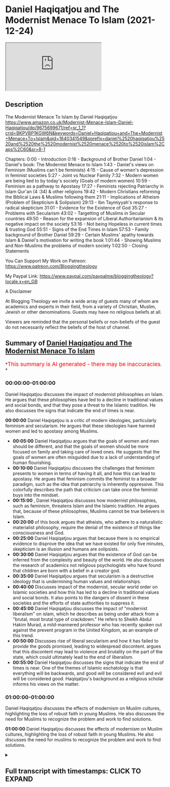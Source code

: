 # Daniel Haqiqatjou and The Modernist Menace To Islam (2021-12-24)

<iframe loading='lazy' allow='autoplay' src='https://www.youtube.com/embed/mZAZktv6HWM'></iframe>

## Description

The Modernist Menace To Islam by Daniel Haqiqatjou
<https://www.amazon.co.uk/Modernist-Menace-Islam-Daniel-Haqiqatjou/dp/9675699671/ref=sr_1_1?crid=BKPVBP1KGW6N&keywords=Daniel+Haqiqatjou+and+The+Modernist+Menace+To+Islam&qid=1640341549&sprefix=daniel%2520haqiqatjou%2520and%2520the%2520modernist%2520menace%2520to%2520islam%2Caps%2C60&sr=8-1>

Chapters:
0:00 - Introduction
0:16 - Background of Brother Daniel
1:04 - Daniel's book: The Modernist Menace to Islam
1:43 - Daniel's views on Feminism
(Muslims can't be feminists)
4:15 - Cause of women's depression in feminist societies
5:27 - Joint vs Nuclear Family
7:32 - Modern women are being lied to by today's society (Goals of modern women)
10:59 - Feminism as a pathway to Apostasy
17:27 - Feminists rejecting Patriarchy in Islam Qur'an (4 :34) & other religions
19:42 - Modern Christians reforming the Biblical Laws & Muslims following them
21:11 - Implications of Atheism
(Problem of Skepticism & Solipsism)
29:13 - Ibn Taymiyyah's response to radical skepticism
31:01 - Evidence for the Existence of God
35:27 - Problems with Secularism
43:02 - Targetting of Muslims in Secular countries
49:50 - Reason for the expansion of Liberal Authoritarianism & its negative impact on the society
53:16 - Not being Hopeless in current times & trusting God
55:51 - Signs of the End Times in Islam
57:53 - Family background of Brother Daniel
59:29 - Certain Muslims' apathy towards Islam & Daniel's motivation for writing the book
1:01:44 - Showing Muslims and Non-Muslims the problems of modern society
1:02:50 - Closing Statements

You Can Support My Work on Patreon:
<https://www.patreon.com/Bloggingtheology>

My Paypal Link:
<https://www.paypal.com/paypalme/bloggingtheology?locale.x=en_GB>

A Disclaimer

At Blogging Theology we invite a wide array of guests many of whom are academics and experts in their field, from a variety of Christian, Muslim, Jewish or other denominations. Guests may have no religious beliefs at all.

Viewers are reminded that the personal beliefs or non-beliefs of the guest do not necessarily reflect the beliefs of the host of channel.

## Summary of [Daniel Haqiqatjou and The Modernist Menace To Islam](https://www.youtube.com/watch?v=mZAZktv6HWM)

*<span style="color:red; font-size:125%">This summary is AI generated - there may be inaccuracies</span>. *

### <a onclick="modifyYTiframeseektime('0')">00:00:00-01:00:00</a>

 Daniel Haqiqatjou discusses the impact of modernist philosophies on Islam. He argues that these philosophies have led to a decline in traditional values and social bonds, and that they pose a threat to the Islamic tradition. He also discusses the signs that indicate the end of times is near.

**<a onclick="modifyYTiframeseektime('0')">00:00:00</a>** Daniel Haqiqatjou is a critic of modern ideologies, particularly feminism and secularism. He argues that these ideologies have harmed women and led to apostasy among Muslims.

* **<a onclick="modifyYTiframeseektime('300')">00:05:00</a>** Daniel Haqiqatjou argues that the goals of women and men should be different, and that the goals of women should be more focused on family and taking care of loved ones. He suggests that the goals of women are often misguided due to a lack of understanding of human flourishing.
* **<a onclick="modifyYTiframeseektime('600')">00:10:00</a>** Daniel Haqiqatjou discusses the challenges that feminism presents to women in terms of having it all, and how this can lead to apostasy. He argues that feminism commits the feminist to a broader paradigm, such as the idea that patriarchy is inherently oppressive. This colorfully describes the path that criticism can take once the feminist buys into the mindset.
* **<a onclick="modifyYTiframeseektime('900')">00:15:00</a>** , Daniel Haqiqatjou discusses how modernist philosophies, such as feminism, threatens Islam and the Islamic tradition. He argues that, because of these philosophies, Muslims cannot be true believers in Islam.
* **<a onclick="modifyYTiframeseektime('1200')">00:20:00</a>** of this book argues that atheists, who adhere to a naturalistic materialist philosophy, require the denial of the existence of things like consciousness and God.
* **<a onclick="modifyYTiframeseektime('1500')">00:25:00</a>** Daniel Haqiqatjou argues that because there is no empirical evidence to disprove the idea that we have existed for only five minutes, skepticism is an illusion and humans are solipsists.
* **<a onclick="modifyYTiframeseektime('1800')">00:30:00</a>** Daniel Haqiqatjou argues that the existence of God can be inferred from the complexity and beauty of the world. He also discusses the research of academics not religious psychologists who have found that children are born with a belief in a creator god.
* **<a onclick="modifyYTiframeseektime('2100')">00:35:00</a>** Daniel Haqiqatjou argues that secularism is a destructive ideology that is undermining human values and relationships.
* **<a onclick="modifyYTiframeseektime('2400')">00:40:00</a>** Discusses impact of the modernist, secular world order on Islamic societies and how this has led to a decline in traditional values and social bonds. It also points to the dangers of dissent in these societies and the efforts of state authorities to suppress it.
* **<a onclick="modifyYTiframeseektime('2700')">00:45:00</a>** Daniel Haqiqatjou discusses the impact of "modernist liberalism" on islam, which he describes as being under attack from a "brutal, most brutal type of crackdown." He refers to Sheikh Abdul Hakim Murad, a mild-mannered professor who has recently spoken out against the prevent program in the United Kingdom, as an example of this trend.
* **<a onclick="modifyYTiframeseektime('3000')">00:50:00</a>** Discusses rise of liberal secularism and how it has failed to provide the goods promised, leading to widespread discontent. argues that this discontent may lead to violence and brutality on the part of the state, which could ultimately lead to the end of liberalism.
* **<a onclick="modifyYTiframeseektime('3300')">00:55:00</a>**  Daniel Haqiqatjou discusses the signs that indicate the end of times is near. One of the themes of Islamic eschatology is that everything will be backwards, and good will be considered evil and evil will be considered good. Haqiqatjou's background as a religious scholar informs his views on the matter.

### <a onclick="modifyYTiframeseektime('3600')">01:00:00-01:00:00</a>

Daniel Haqiqatjou discusses the effects of modernism on Muslim cultures, highlighting the loss of robust faith in young Muslims. He also discusses the need for Muslims to recognize the problem and work to find solutions.

**<a onclick="modifyYTiframeseektime('3600')">01:00:00</a>** Daniel Haqiqatjou discusses the effects of modernism on Muslim cultures, highlighting the loss of robust faith in young Muslims. He also discusses the need for muslims to recognize the problem and work to find solutions.

<details><summary><h2>Full transcript with timestamps: CLICK TO EXPAND</h2></summary>

<a onclick="modifyYTiframeseektime('2')">0:00:02</a> Well hello everyone again and welcome to
Blogging Theology. Today I am delighted
<a onclick="modifyYTiframeseektime('8')">0:00:08</a> to talk to Daniel Haqiqatjou!
You are most welcome Daniel.
<a onclick="modifyYTiframeseektime('14')">0:00:14</a> Thank you for having me Paul. Just a little
bit background for those who who don't know
<a onclick="modifyYTiframeseektime('19')">0:00:19</a> Daniel: he was born in Houston, Texas and comes from
what he calls a secular a liberal secular muslim
<a onclick="modifyYTiframeseektime('26')">0:00:26</a> background he studied physics as an
undergraduate at Harvard University and
<a onclick="modifyYTiframeseektime('31')">0:00:31</a> completed graduate studies in philosophy (a great
combination by the way physics and philosophy).
<a onclick="modifyYTiframeseektime('36')">0:00:36</a> He is a student of knowledge studying
traditionally with respected scholars, he's
<a onclick="modifyYTiframeseektime('42')">0:00:42</a> the founder and editor in chief of MuslimSkeptic
and alternative muslim news research and opinion
<a onclick="modifyYTiframeseektime('49')">0:00:49</a> outlet. He's also the founder of Alasna Institute
and writes in lectures on contemporary issues
<a onclick="modifyYTiframeseektime('56')">0:00:56</a> surrounding muslims and modernity over the past 10
years and has spoken at universities and mosques
<a onclick="modifyYTiframeseektime('62')">0:01:02</a> around the world. I recently read his fascinating
new book here it is The Modernist Menace to
<a onclick="modifyYTiframeseektime('69')">0:01:09</a> Islam, A Muslim Critique of Modern -Isms which is an
uncompromising critique of contemporary ideologies
<a onclick="modifyYTiframeseektime('79')">0:01:19</a> ranging from feminism to secularism to atheism.
Daniel is very popular with many muslims for his
<a onclick="modifyYTiframeseektime('87')">0:01:27</a> confident no-nonsense defense of traditional
islam and his refutations of many aspects of
<a onclick="modifyYTiframeseektime('94')">0:01:34</a> the zeitgeist which he believes threaten muslim
faith. Now his book the Modernist Menace to Islam
<a onclick="modifyYTiframeseektime('101')">0:01:41</a> covers many subjects but can we perhaps begin by
looking at your views on feminism which take up
<a onclick="modifyYTiframeseektime('108')">0:01:48</a> a big chunk of your book. Actually you mention in
your book that at Harvard you considered yourself
<a onclick="modifyYTiframeseektime('114')">0:01:54</a> a feminist because of the damage done by
domestic abuse against women now you see
<a onclick="modifyYTiframeseektime('122')">0:02:02</a> feminism as not only a problem but as a pathway
to apostasy. Could you explain what happened?  
<a onclick="modifyYTiframeseektime('132')">0:02:12</a> Well I realized that um well
let me just start by saying this  
<a onclick="modifyYTiframeseektime('141')">0:02:21</a> i realized that islam first of all
is a patriarchal religion islam
<a onclick="modifyYTiframeseektime('148')">0:02:28</a> is patriarchal at its core and
feminism is contrary at its essence to
<a onclick="modifyYTiframeseektime('156')">0:02:36</a> patriarchy feminism is an attack against
patriarchy and so this was really the
<a onclick="modifyYTiframeseektime('162')">0:02:42</a> first sign that look if i'm going to be
a muslim i cannot be a feminist this is  
<a onclick="modifyYTiframeseektime('172')">0:02:52</a> isn't feminism in islam so what i came to
realize pretty quickly is that feminism doesn't
<a onclick="modifyYTiframeseektime('179')">0:02:59</a> have a monopoly over defending women's rights uh
feminism doesn't have a monopoly over protecting
<a onclick="modifyYTiframeseektime('187')">0:03:07</a> women from uh legitimate domestic abuse
uh you know real cases of domestic abuse
<a onclick="modifyYTiframeseektime('193')">0:03:13</a> or domestic violence or what have you um in
fact all systems of morality claim to protect
<a onclick="modifyYTiframeseektime('201')">0:03:21</a> women's rights and men's rights and everyone's
rights that's what all systems of morality
<a onclick="modifyYTiframeseektime('208')">0:03:28</a> claim but who is really true to that claim
which system of morality is true to that claim
<a onclick="modifyYTiframeseektime('214')">0:03:34</a> and when we do that kind of analysis and
we do that kind of comparison we see that
<a onclick="modifyYTiframeseektime('220')">0:03:40</a> feminism actually has created women who are
oppressed and who are very unhappy who are very
<a onclick="modifyYTiframeseektime('228')">0:03:48</a> um you know beleaguered by the the modern
conception of what a woman should be and what
<a onclick="modifyYTiframeseektime('234')">0:03:54</a> a woman should do and how a woman should live um
and all of the studies and statistics bear this
<a onclick="modifyYTiframeseektime('241')">0:04:01</a> out that women are more depressed than they've
ever been in countries where they have the most
<a onclick="modifyYTiframeseektime('248')">0:04:08</a> they that score the highest on the so-called
feminist index or women's rights index indices so
<a onclick="modifyYTiframeseektime('255')">0:04:15</a> daniel what is it daniel specifically that is
making women depressed in these very high feminist
<a onclick="modifyYTiframeseektime('262')">0:04:22</a> committed societies what's going on exactly do
you think well the the scientific research hasn't
<a onclick="modifyYTiframeseektime('270')">0:04:30</a> come to definitive conclusions because it's a
highly politicized topic that goes contrary to
<a onclick="modifyYTiframeseektime('277')">0:04:37</a> the zeitgeist as you said the the western
modernist zeitgeist but as muslims i think it's
<a onclick="modifyYTiframeseektime('285')">0:04:45</a> we can see like when i look at my own family
and i look to women in previous generations
<a onclick="modifyYTiframeseektime('291')">0:04:51</a> such as my grandmothers my gran grandmothers my
great-grandmothers the way that they lived their
<a onclick="modifyYTiframeseektime('298')">0:04:58</a> lives and the stories i hear about how they were
living granted this is anecdotal but they were
<a onclick="modifyYTiframeseektime('305')">0:05:05</a> living very simple lives surrounded by loved ones
taken care of by their husbands and their male
<a onclick="modifyYTiframeseektime('312')">0:05:12</a> family taking care of children and being in these
very supportive loving households and that was
<a onclick="modifyYTiframeseektime('321')">0:05:21</a> the norm yes there were exceptions yes there are
you know bad cases everywhere these were extended
<a onclick="modifyYTiframeseektime('328')">0:05:28</a> families weren't they they weren't like our
modern narrow nuclear family with just a mother
<a onclick="modifyYTiframeseektime('332')">0:05:32</a> and a father and 2.4 kids or whatever it is these
are much broader family structures and networks
<a onclick="modifyYTiframeseektime('338')">0:05:38</a> weren't they i think yeah of course you have these
extended families and and this is something that
<a onclick="modifyYTiframeseektime('344')">0:05:44</a> the vast majority of humanity has lived in
this kind of um with this kind of family
<a onclick="modifyYTiframeseektime('349')">0:05:49</a> kinship structure and you know even if we just
want to purely take an evolutionary perspective
<a onclick="modifyYTiframeseektime('356')">0:05:56</a> if if we want to take a purely evolutionary
secular perspective if humanity has been living
<a onclick="modifyYTiframeseektime('363')">0:06:03</a> in these kinds of networks with these kinds
of gender roles for men and women and women
<a onclick="modifyYTiframeseektime('370')">0:06:10</a> through evolutionary processes have been
conditioned to a certain kind of personality type
<a onclick="modifyYTiframeseektime('375')">0:06:15</a> certain kinds of emotional emotions certain kinds
of behavior certain types of instincts and then
<a onclick="modifyYTiframeseektime('381')">0:06:21</a> suddenly within the past 100 years say or 50 years
take them to a completely different mode of life
<a onclick="modifyYTiframeseektime('390')">0:06:30</a> form of life then don't you think that that's
going to have a big psychological impact and
<a onclick="modifyYTiframeseektime('397')">0:06:37</a> arguably a destructive one so i think even from
an evolution purely evolutionary perspective that
<a onclick="modifyYTiframeseektime('403')">0:06:43</a> would make sense but from an islamic perspective
from the islamic standpoint it makes sense as
<a onclick="modifyYTiframeseektime('408')">0:06:48</a> well that allah has created women with certain
intuition certain motherly instincts certain
<a onclick="modifyYTiframeseektime('417')">0:06:57</a> um a certain need to have children a biological
need to have children and nurture children and
<a onclick="modifyYTiframeseektime('424')">0:07:04</a> family to be a supportive uh wife to be taken
care of by a strong husband who loves her and
<a onclick="modifyYTiframeseektime('434')">0:07:14</a> takes care of her and this is something that the
modern world denies it fundamentally denies um you
<a onclick="modifyYTiframeseektime('442')">0:07:22</a> can say nature or you can say it fundamentally
denies the way that the creator has created
<a onclick="modifyYTiframeseektime('448')">0:07:28</a> women and men yeah i mean there's a fascinating
article by um khalid who i believe is your
<a onclick="modifyYTiframeseektime('454')">0:07:34</a> wife actually um uh where she wrote incredibly
articulate um and hard-hitting piece about the
<a onclick="modifyYTiframeseektime('462')">0:07:42</a> myth or the lie as she calls it uh that women are
told that they can have it all women can have it
<a onclick="modifyYTiframeseektime('468')">0:07:48</a> all so they can have a career they can have highly
successful jobs and they can have a family and
<a onclick="modifyYTiframeseektime('473')">0:07:53</a> they can have children they can have everything
and she's saying this is a lie because obviously
<a onclick="modifyYTiframeseektime('478')">0:07:58</a> common sense would suggest one can't have it
all but this results in this kind of existential
<a onclick="modifyYTiframeseektime('483')">0:08:03</a> crisis that leads to depression and unhappiness
that you allude to would that be a key factor do
<a onclick="modifyYTiframeseektime('488')">0:08:08</a> you think in what you're describing yeah why are
these goals that women should have you know to
<a onclick="modifyYTiframeseektime('495')">0:08:15</a> be you know a c-level executive at a fortune 500
company and you know why should that be a goal for
<a onclick="modifyYTiframeseektime('505')">0:08:25</a> women why should that be a goal for
men i mean we could ask these fun
<a onclick="modifyYTiframeseektime('508')">0:08:28</a> we should ask these fundamental questions about
the meaning of life and how we should spend the
<a onclick="modifyYTiframeseektime('514')">0:08:34</a> limited time we have in this dunya on this
earth why are these goals to pursue again
<a onclick="modifyYTiframeseektime('520')">0:08:40</a> even if we take the assumption the materialistic
assumption that happiness is the ultimate end okay
<a onclick="modifyYTiframeseektime('530')">0:08:50</a> i think most people don't have a kind of
reductionist understanding of happiness that oh
<a onclick="modifyYTiframeseektime('537')">0:08:57</a> happiness just means dopamine neurotransmitters
in the brain and because if that truly were
<a onclick="modifyYTiframeseektime('544')">0:09:04</a> you know the kind of happiness that humans should
aspire to then we should just be hooked up to
<a onclick="modifyYTiframeseektime('549')">0:09:09</a> these kind of like or given soma right a brave
new world just be given certain drugs that will
<a onclick="modifyYTiframeseektime('555')">0:09:15</a> um you know artificially create this sense of
this high of euphoria constantly like if that's
<a onclick="modifyYTiframeseektime('563')">0:09:23</a> truly you know our view of what happiness is
and how it should be pursued but no we have a
<a onclick="modifyYTiframeseektime('568')">0:09:28</a> we have a more complex um profound understanding
of human flourishing and and what true happiness
<a onclick="modifyYTiframeseektime('575')">0:09:35</a> in in the in its fullest sense means i think
all humans share this um this kind of view
<a onclick="modifyYTiframeseektime('582')">0:09:42</a> and if that's the case then why would you know
maximizing our income at all costs no matter what
<a onclick="modifyYTiframeseektime('591')">0:09:51</a> why would why would that lead to that kind of
happiness why would you know becoming a you know
<a onclick="modifyYTiframeseektime('596')">0:09:56</a> c-level executive for a fortune 500 company or you
know becoming the most you know renowned academic
<a onclick="modifyYTiframeseektime('604')">0:10:04</a> in the university system but you had to sacrifice
uh all meaningful human connection and and really
<a onclick="modifyYTiframeseektime('612')">0:10:12</a> i mean this is again a scientific fact and
it's also a metaphysical truth that the deepest
<a onclick="modifyYTiframeseektime('618')">0:10:18</a> connections that we have as human beings are with
blood with kin and you know we can obviously make
<a onclick="modifyYTiframeseektime('624')">0:10:24</a> connections deep profound connections with others
who are not kin but you cannot take a human being
<a onclick="modifyYTiframeseektime('633')">0:10:33</a> and break him off of all family ties and
expect that he will be in his best state uh
<a onclick="modifyYTiframeseektime('639')">0:10:39</a> psychologically even though we all know family
members can be difficult but that's also the
<a onclick="modifyYTiframeseektime('645')">0:10:45</a> benefit of having extended family because if you
if you have trouble with one or two family members
<a onclick="modifyYTiframeseektime('650')">0:10:50</a> you still have an entire network a support system
uh to to be able to live happily with and and
<a onclick="modifyYTiframeseektime('658')">0:10:58</a> you know support so you've mentioned the the
difficulties that this whole uh the feminist
<a onclick="modifyYTiframeseektime('663')">0:11:03</a> thrusters presents to women in terms of having it
all and that that being a myth but you also did
<a onclick="modifyYTiframeseektime('668')">0:11:08</a> mention that feminism is a pathway to apostasy
and in your book you uh you do outline several
<a onclick="modifyYTiframeseektime('674')">0:11:14</a> stages that doesn't start off with apostasy far
from it but as the end stage i think it's stage
<a onclick="modifyYTiframeseektime('679')">0:11:19</a> five or something where where uh after a series
of uh struggling with the text and the hadith
<a onclick="modifyYTiframeseektime('686')">0:11:26</a> and the ulama and the scholarly rulings over the
centuries ultimately the muslim feminists as you
<a onclick="modifyYTiframeseektime('692')">0:11:32</a> as you understand them will end up apostasizing
uh what what is this final end stage why do women
<a onclick="modifyYTiframeseektime('698')">0:11:38</a> what are some women anyway apostasize some islam
well they um that's not their conscious goal
<a onclick="modifyYTiframeseektime('706')">0:11:46</a> or they don't necessarily consciously see
it happening it's just something that they
<a onclick="modifyYTiframeseektime('710')">0:11:50</a> fall into because of what feminism commits them
to intellectually and emotionally because the
<a onclick="modifyYTiframeseektime('719')">0:11:59</a> you know the way that i describe the
stages is that the first stage is basically
<a onclick="modifyYTiframeseektime('724')">0:12:04</a> coming from perhaps legitimate grievances with
certain muslim male figures that they see in
<a onclick="modifyYTiframeseektime('730')">0:12:10</a> their lives maybe at the mosque or you know in the
broader community and they have these criticisms
<a onclick="modifyYTiframeseektime('738')">0:12:18</a> and they feel like or grievances and they feel
like feminism addresses those grievances but
<a onclick="modifyYTiframeseektime('744')">0:12:24</a> the thing is that feminism commits the feminist
to a broader paradigm or a broader commitment
<a onclick="modifyYTiframeseektime('752')">0:12:32</a> such as the idea that patriarchy is inherently
oppressive male authority is inherently a pr
<a onclick="modifyYTiframeseektime('762')">0:12:42</a> excuse me male authority is inherently oppressive
and anything that lacks female representation is
<a onclick="modifyYTiframeseektime('771')">0:12:51</a> inherently illegitimate so that takes that takes
them through down this path so initially it starts
<a onclick="modifyYTiframeseektime('779')">0:12:59</a> with these perhaps legitimate grievances with a
local imam or some figure somewhere in the muslim
<a onclick="modifyYTiframeseektime('787')">0:13:07</a> community but then the because of these other
commitments that criticism cannot just stop with
<a onclick="modifyYTiframeseektime('794')">0:13:14</a> the local imam it has to be extended to well all
of the islamic scholarly tradition because when we
<a onclick="modifyYTiframeseektime('801')">0:13:21</a> look at the islamic tradition it is predominantly
muslim men who are the main intellectuals and
<a onclick="modifyYTiframeseektime('809')">0:13:29</a> the main scholars of this tradition and
that's not to say that there have been
<a onclick="modifyYTiframeseektime('814')">0:13:34</a> been female scholars because they're they there
have been but they were definitely a very small
<a onclick="modifyYTiframeseektime('821')">0:13:41</a> minority so then we have to ask the question or
the feminist will ask the question why is this and
<a onclick="modifyYTiframeseektime('827')">0:13:47</a> the answer that feminism gives is because is that
the men of this tradition have been marginalizing
<a onclick="modifyYTiframeseektime('834')">0:13:54</a> women deliberately and have been actually
silencing these women or holding them back
<a onclick="modifyYTiframeseektime('841')">0:14:01</a> uh preventing them from speaking that's the
feminist answer so what this this color is
<a onclick="modifyYTiframeseektime('847')">0:14:07</a> the entire scholarly tradition you look at someone
like imam razadi well why isn't ghazali why is it
<a onclick="modifyYTiframeseektime('857')">0:14:17</a> lifting up women and you know why is he you know
not bringing someone uh you know alongside him and
<a onclick="modifyYTiframeseektime('865')">0:14:25</a> trying to champion uh women's voices clearly he's
marginalizing women he's actually silencing women
<a onclick="modifyYTiframeseektime('873')">0:14:33</a> he has all of this authority and never once
does he use it to uh promote the visibility uh
<a onclick="modifyYTiframeseektime('880')">0:14:40</a> of a woman's voice for example these are the kinds
of thoughts that will inevitably come once you've
<a onclick="modifyYTiframeseektime('886')">0:14:46</a> bought in to the feminist mindset and and so this
extends through all of islamic scholarship and
<a onclick="modifyYTiframeseektime('894')">0:14:54</a> once you have undermined the moral legitimacy of
all of these islamic scholars then really how can
<a onclick="modifyYTiframeseektime('902')">0:15:02</a> you access the isl islam how can you access islam
itself the only reason that we have islam the only
<a onclick="modifyYTiframeseektime('910')">0:15:10</a> reason that we have the quran or we have hadith or
we have we have you know tafsir or the spiritual
<a onclick="modifyYTiframeseektime('918')">0:15:18</a> sciences of tasawa for any of these uh important
islamic sciences ulum is because of this vast
<a onclick="modifyYTiframeseektime('928')">0:15:28</a> rigorous uh tradition of islamic transmission
the scholarly tradition this is this is the
<a onclick="modifyYTiframeseektime('935')">0:15:35</a> only reason that we have it so then you have
un you fundamentally undermined that tradition
<a onclick="modifyYTiframeseektime('940')">0:15:40</a> just because of your feminist commitments
but but it doesn't even stop there because
<a onclick="modifyYTiframeseektime('945')">0:15:45</a> you have to start questioning um hadith
you have to start questioning the quran
<a onclick="modifyYTiframeseektime('951')">0:15:51</a> and this is where okay because you can still
you can it's you know questionable whether
<a onclick="modifyYTiframeseektime('956')">0:15:56</a> you can be a muslim if you've rejected the
islamic tradition because you have no basis
<a onclick="modifyYTiframeseektime('963')">0:16:03</a> for making claims about the quran and hadith or
you're just being intellectually inconsistent
<a onclick="modifyYTiframeseektime('968')">0:16:08</a> for example you say oh yeah i believe in
um you know the this interpretation of the
<a onclick="modifyYTiframeseektime('973')">0:16:13</a> quran okay well where did you get that
interpretation of quran did you take it
<a onclick="modifyYTiframeseektime('978')">0:16:18</a> from a scholar from the sky like from you know ibn
kefir or imam kortubi from the tafsir tradition or
<a onclick="modifyYTiframeseektime('986')">0:16:26</a> you just happen to have a understanding of
the quran on your own that happens to match
<a onclick="modifyYTiframeseektime('993')">0:16:33</a> the orthodox interpretation how convenient
but in reality we see most of these feminists
<a onclick="modifyYTiframeseektime('1000')">0:16:40</a> completely heterodox and bring these deviant
bizarre interpretations of the quran and academics
<a onclick="modifyYTiframeseektime('1009')">0:16:49</a> such as amina wadud for example who says outright
that we should have the ability to say no to the
<a onclick="modifyYTiframeseektime('1015')">0:16:55</a> quran if we have a moral problem with something
that we read in the quran and we see that this is
<a onclick="modifyYTiframeseektime('1022')">0:17:02</a> contrary to our conscience then we should have
the moral right to say no to the quran and
<a onclick="modifyYTiframeseektime('1029')">0:17:09</a> it's a very difficult thing to understand because
the quran is or describes itself as the actual
<a onclick="modifyYTiframeseektime('1034')">0:17:14</a> speech of god himself so it sounds like they're
inviting people to say no to god and people who
<a onclick="modifyYTiframeseektime('1040')">0:17:20</a> say no to god are not normally characterized as
believers rather as anti-believers there uh and
<a onclick="modifyYTiframeseektime('1046')">0:17:26</a> so on i mean i i'm reading from a very moderate
translation here this is translation of the quran
<a onclick="modifyYTiframeseektime('1051')">0:17:31</a> by abdul haleem the famous british scholar and
just the the famous 4 34 004 verse 34 which you
<a onclick="modifyYTiframeseektime('1059')">0:17:39</a> alluded to several times in your book and there
are different translations of them this is a very
<a onclick="modifyYTiframeseektime('1063')">0:17:43</a> moderate translation it says husbands should take
good care of their wives with the bounties god has
<a onclick="modifyYTiframeseektime('1070')">0:17:50</a> given to some more than others and with what they
spend out of their own money righteous wives are
<a onclick="modifyYTiframeseektime('1076')">0:17:56</a> devout and god what what god has given them uh
what god sorry what god would have them guard
<a onclick="modifyYTiframeseektime('1083')">0:18:03</a> in their husband's absence and so on but this
is clearly patriarchal and this is god speaking
<a onclick="modifyYTiframeseektime('1091')">0:18:11</a> uh if you're a muslim obviously and there are
many similar verses in the new testament and in
<a onclick="modifyYTiframeseektime('1095')">0:18:15</a> the jewish bible and probably in most scriptures
in the world's religions it's not all scriptures
<a onclick="modifyYTiframeseektime('1100')">0:18:20</a> of the world's religion so to say no to to god
whatever tradition you're in is quite a big price
<a onclick="modifyYTiframeseektime('1106')">0:18:26</a> to pay for your conscience as you put it yeah i
mean this is actually the nature of feminism from
<a onclick="modifyYTiframeseektime('1114')">0:18:34</a> the first wave of feminism um activists like
elizabeth caddy stanton for example or susan b
<a onclick="modifyYTiframeseektime('1122')">0:18:42</a> anthony they were very rapidly anti-religious
and they identified like this is the main
<a onclick="modifyYTiframeseektime('1130')">0:18:50</a> support behind patriarchy as a concept within
society is religion and so they were um
<a onclick="modifyYTiframeseektime('1138')">0:18:58</a> they understood very well their project to attack
um the church and to attack the bible they even
<a onclick="modifyYTiframeseektime('1147')">0:19:07</a> wrote you know the woman's bible as a kind of act
of defiance against the church like i'm and this
<a onclick="modifyYTiframeseektime('1154')">0:19:14</a> is we're talking about the 19th century imagine
somewhat like a muslim today we we can complain
<a onclick="modifyYTiframeseektime('1159')">0:19:19</a> about amina wadud saying no to the quran but to
her credit she hasn't written a woman's quran
<a onclick="modifyYTiframeseektime('1166')">0:19:26</a> right so this is but these are the these
are the type of people that muslim feminists
<a onclick="modifyYTiframeseektime('1173')">0:19:33</a> hold in high regard as the founders of the
feminist movement and and it's it's anti-religion
<a onclick="modifyYTiframeseektime('1180')">0:19:40</a> from its very beginning so it seems to me people
do this they do they're not on this issue but on
<a onclick="modifyYTiframeseektime('1185')">0:19:45</a> the issue the homosexuality issue and so on they
can say about the bible ah well the apostle paul
<a onclick="modifyYTiframeseektime('1190')">0:19:50</a> in romans chapter 1 or 1 corinthians 6 9 he
didn't really understand modern understandings
<a onclick="modifyYTiframeseektime('1195')">0:19:55</a> of homosexuality and therefore what he said
is strictly cultural is irrelevant we leave
<a onclick="modifyYTiframeseektime('1200')">0:20:00</a> it 2000 years ago but you're talking about the
quran which every syllable claims to be from god
<a onclick="modifyYTiframeseektime('1205')">0:20:05</a> you can't say that god didn't understand you know
he is eternally present he understands everything
<a onclick="modifyYTiframeseektime('1211')">0:20:11</a> and this is his final commandment his final word
to mankind from a muslim point of view so you
<a onclick="modifyYTiframeseektime('1217')">0:20:17</a> can't make that hermeneutical move you're simply
not open to one i don't think islamically anyway
<a onclick="modifyYTiframeseektime('1225')">0:20:25</a> yeah i completely agree the quran is setting a
moral standard um from the time of the prophet
<a onclick="modifyYTiframeseektime('1233')">0:20:33</a> sallallahu alaihi wasallam till the
end of time and if you're going to have
<a onclick="modifyYTiframeseektime('1238')">0:20:38</a> a moral objection that's going to create problems
for your faith okay well that's that's very very
<a onclick="modifyYTiframeseektime('1245')">0:20:45</a> interesting thank you for that that's moving on
now to uh that there may many gems actually in
<a onclick="modifyYTiframeseektime('1250')">0:20:50</a> this book if people uh get it um it's full of
a very robust refutations of the contemporary
<a onclick="modifyYTiframeseektime('1256')">0:20:56</a> zeitgeist and there's just a little section
here on page 18 if i if i may just read it
<a onclick="modifyYTiframeseektime('1261')">0:21:01</a> to uh viewers just so they get a flavor of
uh daniel's book and it's and apparently an
<a onclick="modifyYTiframeseektime('1268')">0:21:08</a> um a not particularly gripping headlight it
says the unintended implications of atheism
<a onclick="modifyYTiframeseektime('1274')">0:21:14</a> but i thought it was rather clever he writes
materialists naturalists and atheists have a long
<a onclick="modifyYTiframeseektime('1280')">0:21:20</a> history of denying the existence of things that do
not fit into their very narrow limited conception
<a onclick="modifyYTiframeseektime('1286')">0:21:26</a> of existence god is always number one on their
list of targets for denial but what the public
<a onclick="modifyYTiframeseektime('1294')">0:21:34</a> does not realize and atheists do not publicize
is that their naturalistic materialist philosophy
<a onclick="modifyYTiframeseektime('1301')">0:21:41</a> requires the denial of much more than god this is
where it gets interesting i think they do not want
<a onclick="modifyYTiframeseektime('1307')">0:21:47</a> the public at large to be aware of this because
then the people will wake up and see what a silly
<a onclick="modifyYTiframeseektime('1313')">0:21:53</a> picture of the world these philosophers these
philosophies rather commit one two for example the
<a onclick="modifyYTiframeseektime('1320')">0:22:00</a> strict scientific empiricism required by the new
atheists the idea that the only things that exist
<a onclick="modifyYTiframeseektime('1327')">0:22:07</a> are those observable and detectable by science
also requires denying the existence of the minds
<a onclick="modifyYTiframeseektime('1335')">0:22:15</a> and certainly the minds of others science
has not detected the mind only electrical
<a onclick="modifyYTiframeseektime('1341')">0:22:21</a> signals in the brain can be detected but that
is not the same thing as the mind daniel writes
<a onclick="modifyYTiframeseektime('1347')">0:22:27</a> have you ever seen someone else's mind the test
we can all do have you experienced their inner
<a onclick="modifyYTiframeseektime('1353')">0:22:33</a> thoughts have you felt their emotions no all
we can see is external behavior the internal
<a onclick="modifyYTiframeseektime('1361')">0:22:41</a> mind of others is inaccessible to our perceptual
faculties so does that mean that we disbelieve
<a onclick="modifyYTiframeseektime('1368')">0:22:48</a> that others possess consciousnesses like our
own if we consistently apply the standards of
<a onclick="modifyYTiframeseektime('1374')">0:22:54</a> scientific empiricism used by atheists
that would be the inescapable conclusion
<a onclick="modifyYTiframeseektime('1380')">0:23:00</a> doing so is preposterous which is why we reject
scientific empiricism and the simple-minded
<a onclick="modifyYTiframeseektime('1387')">0:23:07</a> atheism that relies on it end quote so that's
a typical bit of prose there from daniel in his
<a onclick="modifyYTiframeseektime('1394')">0:23:14</a> uh book lots of punchy arguments uh there um so
i'll leave that for you but there's anything you
<a onclick="modifyYTiframeseektime('1400')">0:23:20</a> want to to add to that i mean is it really the
case we can't obviously we can't see people's
<a onclick="modifyYTiframeseektime('1405')">0:23:25</a> minds we can't know what people think but is there
no way of yet or gauging what the contents of
<a onclick="modifyYTiframeseektime('1411')">0:23:31</a> someone's mind is are we really that in the dark
about consciousness well this is a common point
<a onclick="modifyYTiframeseektime('1417')">0:23:37</a> that's made um that's related to what's called
the hard problem of consciousness um but basically
<a onclick="modifyYTiframeseektime('1425')">0:23:45</a> our thoughts and our our feelings are things
that are only accessible to us and they're and
<a onclick="modifyYTiframeseektime('1433')">0:23:53</a> it's completely opaque uh to anyone outside of
us and so what scientists or neurobiologists can
<a onclick="modifyYTiframeseektime('1439')">0:23:59</a> do is they can associate certain kind of signals
whether it's electrical signals or hormone signals
<a onclick="modifyYTiframeseektime('1445')">0:24:05</a> neurotransmitters um with certain emotions
or certain parts of the brain are lighting up
<a onclick="modifyYTiframeseektime('1452')">0:24:12</a> in their scans but it's but that feeling like
what is this person feeling or the phenom what's
<a onclick="modifyYTiframeseektime('1459')">0:24:19</a> called the phenomenology of it cannot be by its
nature by definition cannot be experienced by
<a onclick="modifyYTiframeseektime('1466')">0:24:26</a> anyone else does that mean it does not exist
right um and there are many things that are
<a onclick="modifyYTiframeseektime('1473')">0:24:33</a> non-empirical and non-perceptible that we
completely take for granted and we have no problem
<a onclick="modifyYTiframeseektime('1480')">0:24:40</a> accepting um for example the past you know
the past do we really how can we know that the
<a onclick="modifyYTiframeseektime('1487')">0:24:47</a> our memories are of what has happened in the past
haven't just been implanted and this is actually
<a onclick="modifyYTiframeseektime('1493')">0:24:53</a> what they would say one of the professors uh at
harvard uh in his classes he would begin the class
<a onclick="modifyYTiframeseektime('1500')">0:25:00</a> by saying well how can can anyone prove to me that
we didn't just pop into existence five minutes ago
<a onclick="modifyYTiframeseektime('1510')">0:25:10</a> and all of our memories of the past also uh
our brains came loaded with that kind of false
<a onclick="modifyYTiframeseektime('1516')">0:25:16</a> information can you prove to me that that's not
the case can you point to anything empirical
<a onclick="modifyYTiframeseektime('1522')">0:25:22</a> that would disprove that no you can't
prove point anything empirical because
<a onclick="modifyYTiframeseektime('1528')">0:25:28</a> because of the way that i've defined the problem
those have also been just created five minutes ago
<a onclick="modifyYTiframeseektime('1533')">0:25:33</a> yeah this is a criterion skip this is a card rene
descartes methodology of systematic methodological
<a onclick="modifyYTiframeseektime('1539')">0:25:39</a> doubt but then he said i i don't doubt that i'm
doubting congito eros son i think therefore i am i
<a onclick="modifyYTiframeseektime('1546')">0:25:46</a> doubt therefore i am but of course the repository
is and presumably it's implicit in your point that
<a onclick="modifyYTiframeseektime('1550')">0:25:50</a> even that thought could actually be implanted by
an evil genius into my brain which is like in a
<a onclick="modifyYTiframeseektime('1556')">0:25:56</a> vat and even that could be artificially created so
unfortunately even cartesian skepticism doesn't uh
<a onclick="modifyYTiframeseektime('1562')">0:26:02</a> uh it's not skeptical enough i would argue
anyway well yeah and so this is um the
<a onclick="modifyYTiframeseektime('1567')">0:26:07</a> cartesian skepticism is one mode of skepticism
in western philosophy the other more influential
<a onclick="modifyYTiframeseektime('1575')">0:26:15</a> form of skepticism that has been adopted by
atheists is human skepticism from david hume
<a onclick="modifyYTiframeseektime('1582')">0:26:22</a> and um this is actually what the the passage you
read is alluding to it's human skepticism that
<a onclick="modifyYTiframeseektime('1590')">0:26:30</a> insists on empirical data and sense data that our
understanding of everything is because our senses
<a onclick="modifyYTiframeseektime('1598')">0:26:38</a> are taking in information from the world and and
our mind forms this kind of map of the external
<a onclick="modifyYTiframeseektime('1605')">0:26:45</a> world but how can we be sure that that external
world exists and this is the kind of questioning
<a onclick="modifyYTiframeseektime('1611')">0:26:51</a> that hume presents and it leads him to a kind
of solipsism actually yeah because he denied
<a onclick="modifyYTiframeseektime('1618')">0:26:58</a> causality even he said that we can't be sure
that a cause b like the billiard balls famously
<a onclick="modifyYTiframeseektime('1624')">0:27:04</a> how do we know how do we know that fire burns
wool how we can't this was taken up ironically
<a onclick="modifyYTiframeseektime('1630')">0:27:10</a> well not perhaps ironically in occasionalism
and ash right theology where you have this
<a onclick="modifyYTiframeseektime('1634')">0:27:14</a> um similar um world view yeah you're saying
causality is an illusion the reality is just one
<a onclick="modifyYTiframeseektime('1641')">0:27:21</a> thing happening after another yes in a linear
uh timeline and it's only our an illusion of
<a onclick="modifyYTiframeseektime('1647')">0:27:27</a> the mind that there's a cause and effect so yeah
when it comes to this kind of skepticism like any
<a onclick="modifyYTiframeseektime('1654')">0:27:34</a> atheist should really be a solipsist because
the kind of skepticism that's used against
<a onclick="modifyYTiframeseektime('1661')">0:27:41</a> god applies just as much to all of these things in
that humans take for granted as truth but they're
<a onclick="modifyYTiframeseektime('1669')">0:27:49</a> not non-empirical truths there's no empirical you
know uh proof of the internal mind or the past or
<a onclick="modifyYTiframeseektime('1679')">0:27:59</a> time itself what is time it's not a material thing
um yeah time passes yeah we take all of these
<a onclick="modifyYTiframeseektime('1686')">0:28:06</a> things for granted but this so if you look at at
some debates that atheists have um some of the
<a onclick="modifyYTiframeseektime('1694')">0:28:14</a> top atheist uh public intellectuals there's one
person matt dillahunty have you heard of this guy
<a onclick="modifyYTiframeseektime('1701')">0:28:21</a> i haven't actually no i perhaps i should have
yeah he's american and he uh is probably the most
<a onclick="modifyYTiframeseektime('1708')">0:28:28</a> well-known youtube atheist but he often engages
with people like sam harris and richard dawkins
<a onclick="modifyYTiframeseektime('1715')">0:28:35</a> yeah yeah he's like one level below them in terms
of his notoriety but but he was actually pressed
<a onclick="modifyYTiframeseektime('1722')">0:28:42</a> you know or he's often pressed by christians
on these kinds of issues and ultimately he
<a onclick="modifyYTiframeseektime('1729')">0:28:49</a> has to concede that yeah i really can't refute
solipsism i can't deny that i'm not a solipsist
<a onclick="modifyYTiframeseektime('1735')">0:28:55</a> despite you know despite myself so they can't just
come out and be card-carrying solipsists because
<a onclick="modifyYTiframeseektime('1742')">0:29:02</a> it's so absurd to most people it's so computing
isn't it because you can't say anything meaningful
<a onclick="modifyYTiframeseektime('1746')">0:29:06</a> if if we are the if i am the only reality i should
say because i can only speak about myself as a
<a onclick="modifyYTiframeseektime('1751')">0:29:11</a> solipsist scientist but what do you think
about i mean this is slightly changing going
<a onclick="modifyYTiframeseektime('1755')">0:29:15</a> away from your book but even tamir's response
to this kind of magical skepticism which is a
<a onclick="modifyYTiframeseektime('1759')">0:29:19</a> completely reframe the whole issue strikes
me as rather compelling you know saying well
<a onclick="modifyYTiframeseektime('1764')">0:29:24</a> we can't say anything about external reality if
we go down the radical skeptic road so we need to
<a onclick="modifyYTiframeseektime('1769')">0:29:29</a> uh you know rooted in our fitra understanding of
causality and so on god is a fundamental of that
<a onclick="modifyYTiframeseektime('1775')">0:29:35</a> reality and without god we can't have anything
no perception nothing intelligible can be said
<a onclick="modifyYTiframeseektime('1780')">0:29:40</a> about reality whatsoever so you know there are
some things that are just given that we have to
<a onclick="modifyYTiframeseektime('1785')">0:29:45</a> work with and accept that we can't go behind
them if i've understood even correctly
<a onclick="modifyYTiframeseektime('1792')">0:29:52</a> yeah i i understand him uh and those who argue
in this kind of tamian line as making a sort
<a onclick="modifyYTiframeseektime('1800')">0:30:00</a> of transcendental argument um and it's what i
mean by transcendental argument because this
<a onclick="modifyYTiframeseektime('1807')">0:30:07</a> is an argument that's also picked up in the
western tradition by people like emmanuel kant
<a onclick="modifyYTiframeseektime('1812')">0:30:12</a> and others but basically the the idea of a
transcendental argument as a response to hume the
<a onclick="modifyYTiframeseektime('1818')">0:30:18</a> kind of skepticism that hume has is that by virtue
of speaking or thinking about these issues yeah
<a onclick="modifyYTiframeseektime('1827')">0:30:27</a> that has to presuppose a reality exactly exactly
and so this so you cannot doubt it it would be
<a onclick="modifyYTiframeseektime('1838')">0:30:38</a> you know the kind of contradiction as analogous
to saying this sentence is false right so that
<a onclick="modifyYTiframeseektime('1845')">0:30:45</a> that kind of performative contradiction yeah
uh so this is i think a very interesting and
<a onclick="modifyYTiframeseektime('1851')">0:30:51</a> sophisticated argument against human skeptics i
think it's a defeater of human human skepticism
<a onclick="modifyYTiframeseektime('1856')">0:30:56</a> and uh that's the way that i read evan
tamiya when he's discussing the fitra
<a onclick="modifyYTiframeseektime('1861')">0:31:01</a> yeah okay um moving on and as someone who's
studied physics at harvard what do you think
<a onclick="modifyYTiframeseektime('1867')">0:31:07</a> is the best evidence for the existence of
god the creator of the heavens and the earth
<a onclick="modifyYTiframeseektime('1874')">0:31:14</a> well i find um a lot of the arguments to
be intuitive um and to have to carry uh a
<a onclick="modifyYTiframeseektime('1883')">0:31:23</a> lot of intuitive weight and i think that human
beings are uh natural theists this is actually
<a onclick="modifyYTiframeseektime('1892')">0:31:32</a> the statement of many psychologists today that
they say that humans are naturally theistic
<a onclick="modifyYTiframeseektime('1900')">0:31:40</a> and that we are born as theists believing in a
creator god and they do studies of children and
<a onclick="modifyYTiframeseektime('1906')">0:31:46</a> i did an um actual episode of this series
on my youtube channel uh genius of islam
<a onclick="modifyYTiframeseektime('1912')">0:31:52</a> and there's the second episode of this series is
dedicated to atheism and so i cite different um
<a onclick="modifyYTiframeseektime('1920')">0:32:00</a> academics in that non-muslim academics in that
where they acknowledge that when we look and we
<a onclick="modifyYTiframeseektime('1926')">0:32:06</a> asked children at a young age you know who created
you know a car who created a house who created you
<a onclick="modifyYTiframeseektime('1934')">0:32:14</a> know a building child children will say well man
these are these are all man-made things uh and
<a onclick="modifyYTiframeseektime('1941')">0:32:21</a> but when they ask the children okay who created
this mountain who created this ocean who created
<a onclick="modifyYTiframeseektime('1946')">0:32:26</a> the sky children will say oh god god created
that and these children are not necessarily in
<a onclick="modifyYTiframeseektime('1954')">0:32:34</a> theistic cultures so japanese children were asked
this question uh and they what's fascinating is
<a onclick="modifyYTiframeseektime('1962')">0:32:42</a> that shinto religion doesn't have a concept
of a creator god like that concept is absent
<a onclick="modifyYTiframeseektime('1969')">0:32:49</a> in the their religion so you can't say they
were socialized to give this kind of response um
<a onclick="modifyYTiframeseektime('1975')">0:32:55</a> olivera petrovic is the researcher she's oxford
researcher and and she wrote a paper and then
<a onclick="modifyYTiframeseektime('1981')">0:33:01</a> a book about this and so there are many kinds of
arguments uh i think there's the um cosmological
<a onclick="modifyYTiframeseektime('1990')">0:33:10</a> argument contingency argument i prefer or what
i find very compelling to me and i guess uh
<a onclick="modifyYTiframeseektime('1998')">0:33:18</a> eben tamiya rahima low would also agree with me is
that the i guess what's called the design argument
<a onclick="modifyYTiframeseektime('2005')">0:33:25</a> so there when i look at the into the world
and i see the complexity and the beauty and
<a onclick="modifyYTiframeseektime('2013')">0:33:33</a> the grandeur uh the sublime nature of the world
around me and you know i i reflect on the the
<a onclick="modifyYTiframeseektime('2020')">0:33:40</a> human body or the human cell and the complexity
i just there's i i can't it's not like i'm
<a onclick="modifyYTiframeseektime('2030')">0:33:50</a> doing a kind of a deduction in my mind that oh
okay things are complex therefore god exists
<a onclick="modifyYTiframeseektime('2037')">0:33:57</a> rather i just see that this is a creation of god
i just experience it as this is from from god and
<a onclick="modifyYTiframeseektime('2047')">0:34:07</a> so i don't i don't think that i think
there can be many compelling arguments
<a onclick="modifyYTiframeseektime('2051')">0:34:11</a> deductive arguments inductive arguments abductive
argument to the best explanation arguments that
<a onclick="modifyYTiframeseektime('2058')">0:34:18</a> can be given to establish uh the existence
of god but i think ultimately what drives
<a onclick="modifyYTiframeseektime('2065')">0:34:25</a> the compellingness of all of these arguments
are deep intuitions that we have which which is
<a onclick="modifyYTiframeseektime('2071')">0:34:31</a> the fifth raw but if you don't want to accept if a
non-muslim doesn't want to accept the idea of just
<a onclick="modifyYTiframeseektime('2076')">0:34:36</a> look at all the research that shows that children
are born with this kind of understanding of the
<a onclick="modifyYTiframeseektime('2082')">0:34:42</a> world that it's a create that's been created yeah
there's research has been done at harvard univer
<a onclick="modifyYTiframeseektime('2088')">0:34:48</a> malta and in oxford uh by academics not religious
psychologists and others uh investigating uh the
<a onclick="modifyYTiframeseektime('2095')">0:34:55</a> question of children's belief and it seems to
be universal as you say every culture every
<a onclick="modifyYTiframeseektime('2099')">0:34:59</a> civilization throughout history as far as we
can see uh bears witness to uh this belief um
<a onclick="modifyYTiframeseektime('2106')">0:35:06</a> and it doesn't seem to depend on a particular
religious context shintoism as you say is not
<a onclick="modifyYTiframeseektime('2111')">0:35:11</a> a theistic uh religion and the quran itself
endlessly reiterates this the signs the ayat
<a onclick="modifyYTiframeseektime('2117')">0:35:17</a> the the of god's uh power of his majesty of his
creator creative uh mobility um in creation so um
<a onclick="modifyYTiframeseektime('2125')">0:35:25</a> yeah that's very good thank you um if we can just
shift gear a little bit here perhaps to another
<a onclick="modifyYTiframeseektime('2131')">0:35:31</a> subject that you're very passionate about um and
i'm in france and they're passionate about it here
<a onclick="modifyYTiframeseektime('2136')">0:35:36</a> too and that is secularism we have a religion in
france it's the official religion of the french
<a onclick="modifyYTiframeseektime('2141')">0:35:41</a> republic and it's called secularism by esct in
french um you don't like secularism very much
<a onclick="modifyYTiframeseektime('2149')">0:35:49</a> so there's an understatement of the the of the
hour um what's wrong with secularism daniel  
<a onclick="modifyYTiframeseektime('2157')">0:35:57</a> where where can i start how much time
do we have okay yeah so um secularism is
<a onclick="modifyYTiframeseektime('2168')">0:36:08</a> i mean from uh any kind of believing perspective
or standpoint secularism is uh completely
<a onclick="modifyYTiframeseektime('2177')">0:36:17</a> anti-religion obviously the deeper point is
that it's a human because remember that if
<a onclick="modifyYTiframeseektime('2185')">0:36:25</a> as we claim human beings are theistic
inherently naturally you have a system that is
<a onclick="modifyYTiframeseektime('2195')">0:36:35</a> taking god completely out of the public sphere
and saying that god has no relevance to the way
<a onclick="modifyYTiframeseektime('2203')">0:36:43</a> that we ultimately organize our lives in
the way that we ultimately run our society
<a onclick="modifyYTiframeseektime('2211')">0:36:51</a> so this should be understood as an anti-human
ideology a an ideology that is actually going
<a onclick="modifyYTiframeseektime('2217')">0:36:57</a> to destroy humanity and and this is i think
what we are seeing i think secularism is
<a onclick="modifyYTiframeseektime('2224')">0:37:04</a> destroying humanity and this is what i argue in
the book in many many places but a lot of as as a
<a onclick="modifyYTiframeseektime('2231')">0:37:11</a> sign of the fact that this is happening take these
universal human values that muslims share with
<a onclick="modifyYTiframeseektime('2239')">0:37:19</a> non-muslims like the value of marriage you know
we all value uh the idea of marriage love between
<a onclick="modifyYTiframeseektime('2250')">0:37:30</a> people let's just say love you know and forming
these kinds of romantic relations between people
<a onclick="modifyYTiframeseektime('2256')">0:37:36</a> uh of the opposite gender let's say that this is
a universal value how about the value of family
<a onclick="modifyYTiframeseektime('2264')">0:37:44</a> you know whether it's nuclear or extended family
there there's a human who is going to say that
<a onclick="modifyYTiframeseektime('2269')">0:37:49</a> no family has no value i mean that would be the
extreme minority most people say yeah this is
<a onclick="modifyYTiframeseektime('2274')">0:37:54</a> something that human beings value having healthy
happy families what about community uh communal
<a onclick="modifyYTiframeseektime('2280')">0:38:00</a> bonds um and and human beings naturally form
groups and that that is you know in the modern
<a onclick="modifyYTiframeseektime('2289')">0:38:09</a> world because of how much uh secularism and
modernity has destroyed these kinds of relations
<a onclick="modifyYTiframeseektime('2296')">0:38:16</a> nowadays people uh congregate around these
artificial relations like uh what sports team
<a onclick="modifyYTiframeseektime('2304')">0:38:24</a> do you love like let's rally around manchester
united or liverpool or what and they get very
<a onclick="modifyYTiframeseektime('2311')">0:38:31</a> aggressive around their team but they have
these kinds of deep bonds with their fellow fans
<a onclick="modifyYTiframeseektime('2318')">0:38:38</a> uh around sports for example or um i don't
know star wars or harry potter or whatever
<a onclick="modifyYTiframeseektime('2325')">0:38:45</a> these kinds of these kinds of uh this forms
identity um so communal identity is another
<a onclick="modifyYTiframeseektime('2332')">0:38:52</a> very important part of the human experience and
uh and then religion as i mentioned religion is
<a onclick="modifyYTiframeseektime('2339')">0:38:59</a> also very important to human to human beings so
all on all these fronts secularism is destroying
<a onclick="modifyYTiframeseektime('2348')">0:39:08</a> all of these things that we value
the pair bonding and romantic bonding
<a onclick="modifyYTiframeseektime('2356')">0:39:16</a> marriage and also long-term committed
relationships have been have gone off
<a onclick="modifyYTiframeseektime('2361')">0:39:21</a> a cliff how how i didn't quite catch that how
is secularism directly attacking or undermine
<a onclick="modifyYTiframeseektime('2366')">0:39:26</a> undermining f family or uh love marriage and so
on the way you're describing what's the causality
<a onclick="modifyYTiframeseektime('2373')">0:39:33</a> there so secularism is again part of secularism
is liberalism so whenever i um write or i discuss
<a onclick="modifyYTiframeseektime('2386')">0:39:46</a> secularism i pair it and i say
that we have a liberal secularism
<a onclick="modifyYTiframeseektime('2391')">0:39:51</a> and liberal secularism is based on this philosophy
that we have to maximize individual liberty and we
<a onclick="modifyYTiframeseektime('2399')">0:39:59</a> have to maximize uh equality and that cannot be
done according to a secularist if the law of the
<a onclick="modifyYTiframeseektime('2406')">0:40:06</a> land is based on a particular religion so these
things go hand in hand and they're synonymous
<a onclick="modifyYTiframeseektime('2413')">0:40:13</a> in many ways but when you are prioritizing
individual liberty then this is going to
<a onclick="modifyYTiframeseektime('2422')">0:40:22</a> create a lot of problems in these other
domains of life why because if your marriage
<a onclick="modifyYTiframeseektime('2429')">0:40:29</a> for example requires you to sacrifice your
individual preferences marriage requires you
<a onclick="modifyYTiframeseektime('2435')">0:40:35</a> to sometimes say okay this is what i would prefer
this would give me the most gratification instant
<a onclick="modifyYTiframeseektime('2441')">0:40:41</a> gratification but i have to put that aside
for the sake of this marriage this institution
<a onclick="modifyYTiframeseektime('2448')">0:40:48</a> that that is a cost that the liberal secular
world order is constantly conditioning us to
<a onclick="modifyYTiframeseektime('2456')">0:40:56</a> avoid making those kinds of sacrifices and you see
this online i mean social media is replete with
<a onclick="modifyYTiframeseektime('2463')">0:41:03</a> these men and women who will admit like oh i'm
just so tired of my relationship this guy is
<a onclick="modifyYTiframeseektime('2471')">0:41:11</a> holding me back uh my wife is holding me back
i'm tired of it i need to pursue my own dreams
<a onclick="modifyYTiframeseektime('2477')">0:41:17</a> i need to pursue my own life my own interests he's
this so there's this constant drive to prioritize
<a onclick="modifyYTiframeseektime('2487')">0:41:27</a> your own interests and your own dreams and your
own career that puts marriage uh on the back
<a onclick="modifyYTiframeseektime('2496')">0:41:36</a> burner so that's marriage what about family family
look at the kinds of lives that people are living
<a onclick="modifyYTiframeseektime('2501')">0:41:41</a> individuals individualistic lives where fam why
should i care about my parents why should i care
<a onclick="modifyYTiframeseektime('2507')">0:41:47</a> about my aunts and uncles they're irrelevant
this is something that is not relevant to me
<a onclick="modifyYTiframeseektime('2514')">0:41:54</a> pursuing my life goals in fact i'm going
to move to the other side of the world
<a onclick="modifyYTiframeseektime('2520')">0:42:00</a> for a job even though it means i won't see any
family member for maybe months or years at a time
<a onclick="modifyYTiframeseektime('2528')">0:42:08</a> that's fine like this is the kind of this is
there's not not even a second thought about
<a onclick="modifyYTiframeseektime('2532')">0:42:12</a> that in the in the modern mind like yeah of course
who and if if someone were to say that actually no
<a onclick="modifyYTiframeseektime('2538')">0:42:18</a> i'm i prefer to stay in my hometown because i want
to be closer to my family that's seen as something
<a onclick="modifyYTiframeseektime('2544')">0:42:24</a> weird that's seen as something quite unusual oh
really you want okay that's that's interesting
<a onclick="modifyYTiframeseektime('2550')">0:42:30</a> choice that you're making you're sacrificing
your career for family so these are what's
<a onclick="modifyYTiframeseektime('2556')">0:42:36</a> happening now is that all of these important
human bonds and human ties are being dissolved
<a onclick="modifyYTiframeseektime('2562')">0:42:42</a> and are all kinds of statistics that that show
how much uh marriage family communal bonds
<a onclick="modifyYTiframeseektime('2570')">0:42:50</a> all of these are are suffering uh to such a huge
extent um and religious belief because of this
<a onclick="modifyYTiframeseektime('2577')">0:42:57</a> liberal secular world order that is being imposed
everywhere well this this this really makes very
<a onclick="modifyYTiframeseektime('2584')">0:43:04</a> acute though the position of muslims and not just
muslims there are some traditionalists catholics
<a onclick="modifyYTiframeseektime('2589')">0:43:09</a> perhaps maybe some traditions evangelicals ultra
orthodox jews as well but particularly muslims
<a onclick="modifyYTiframeseektime('2595')">0:43:15</a> due to the numerical sheer number of muslims
in the world of course is that if if muslims
<a onclick="modifyYTiframeseektime('2600')">0:43:20</a> are at odds with the liberal secular order with
the american republic with the french republic
<a onclick="modifyYTiframeseektime('2606')">0:43:26</a> and with britain as well because it's more or less
the same thing even though there is a monarchy
<a onclick="modifyYTiframeseektime('2610')">0:43:30</a> um then they they could be perceived then as out
of touch with the social order so what is the role
<a onclick="modifyYTiframeseektime('2618')">0:43:38</a> of muslims in these countries and if they reject
the prevailing social order lock stock and barrel
<a onclick="modifyYTiframeseektime('2625')">0:43:45</a> then that they are suggesting the alternative
which is whatever an islamically run or the
<a onclick="modifyYTiframeseektime('2631')">0:43:51</a> society that is run in accord with the divine law
understood as sharia or the halakhah or christian
<a onclick="modifyYTiframeseektime('2637')">0:43:57</a> law whatever that may be um so what i'm trying to
say is that the the muslims and these other groups
<a onclick="modifyYTiframeseektime('2643')">0:44:03</a> are then perceived as dissidents as radicals
as revolutionaries as counter revolutionaries
<a onclick="modifyYTiframeseektime('2649')">0:44:09</a> it's not just like a just a view to have it has
repercussions politically does it not in terms of
<a onclick="modifyYTiframeseektime('2654')">0:44:14</a> stigma in terms of labeling subversive dangerous
whatever so and this is quite a a risky in today's
<a onclick="modifyYTiframeseektime('2663')">0:44:23</a> world that's quite a risky position to take is it
not in the united states in france germany britain
<a onclick="modifyYTiframeseektime('2669')">0:44:29</a> that the one could be labelled certain bad words
by the authorities by the state by the police
<a onclick="modifyYTiframeseektime('2675')">0:44:35</a> by the media so this is not just an intellectual
game and i'm not suggesting you are saying it's a
<a onclick="modifyYTiframeseektime('2680')">0:44:40</a> game but it's much more than that it affects how
we're perceived by our peers by the state itself
<a onclick="modifyYTiframeseektime('2686')">0:44:46</a> is it not well yeah of course i think that
the way that you've described it is exactly
<a onclick="modifyYTiframeseektime('2692')">0:44:52</a> the way that these liberal state authorities
understand it and this is why they spend so much
<a onclick="modifyYTiframeseektime('2699')">0:44:59</a> uh resources to crush any kind of dissent against
the liberal order and um look at how much uh money
<a onclick="modifyYTiframeseektime('2710')">0:45:10</a> and resources they have spent in the uk in
the us and canada australia to attack muslims
<a onclick="modifyYTiframeseektime('2718')">0:45:18</a> and to demonize muslims and to basic and this is
just in their countries look at the kind of uh
<a onclick="modifyYTiframeseektime('2726')">0:45:26</a> operations that they've been doing in the muslim
world for the past 200 years with colonialism and
<a onclick="modifyYTiframeseektime('2732')">0:45:32</a> neocolonialism to stamp out any kind of
non-liberal political expression this is
<a onclick="modifyYTiframeseektime('2741')">0:45:41</a> the most brutal the most brutal type of crackdown
is on muslims because muslims are the only ones
<a onclick="modifyYTiframeseektime('2751')">0:45:51</a> who have not basically compromised on liberalism
and secularism and we've been insistent that no
<a onclick="modifyYTiframeseektime('2759')">0:45:59</a> because we we're we recognize what is at stake
we're talking about a human if we're talking about
<a onclick="modifyYTiframeseektime('2768')">0:46:08</a> humanity itself it's not just muslims so when
we advocate and when i write you know the book
<a onclick="modifyYTiframeseektime('2774')">0:46:14</a> modernist menace to islam it could have been the
modernist menace to humanity you know it's because
<a onclick="modifyYTiframeseektime('2780')">0:46:20</a> it's not just muslims that are impacted it's the
entire globe humanity itself is uh being impacted  
<a onclick="modifyYTiframeseektime('2790')">0:46:30</a> if i may um some people may see you as a radical
voice a dangerous voice and i just wanted to
<a onclick="modifyYTiframeseektime('2796')">0:46:36</a> um juxtapose that with a video i saw on youtube it
came up a couple of days ago with someone i happen
<a onclick="modifyYTiframeseektime('2802')">0:46:42</a> to know uh he's variously known as doctor
tim winter at the university of cambridge
<a onclick="modifyYTiframeseektime('2806')">0:46:46</a> of a mild-mannered professor a sufi
he's a convert to islam he's also called
<a onclick="modifyYTiframeseektime('2811')">0:46:51</a> sheikh abdul hakeem murad as i say he's a
muslim i mentioned him because he is a very
<a onclick="modifyYTiframeseektime('2818')">0:46:58</a> moderate figure but on a recent video he had
a discussion much like we're having on youtube
<a onclick="modifyYTiframeseektime('2824')">0:47:04</a> but he's there now he publicly criticized the
what's called the prevent program in the uk
<a onclick="modifyYTiframeseektime('2830')">0:47:10</a> this is uh labeled as a government or police
program that is ostensibly uh you know protecting
<a onclick="modifyYTiframeseektime('2836')">0:47:16</a> the public preventing terrorism extremism but he
was criticizing the chilling effect that this has
<a onclick="modifyYTiframeseektime('2843')">0:47:23</a> had on the muslim community in just speaking out
on everyday issues and this is him saying this
<a onclick="modifyYTiframeseektime('2848')">0:47:28</a> and i know tim i mean he is not someone given
to speaking out really isn't on these kind of
<a onclick="modifyYTiframeseektime('2856')">0:47:36</a> things he is a very mild figure and for tim
abdul hakim to speak out publicly like this
<a onclick="modifyYTiframeseektime('2861')">0:47:41</a> shows the level of frustration that i every level
and he was saying look this this program this
<a onclick="modifyYTiframeseektime('2868')">0:47:48</a> state program um muslims feel targeted by it and
they feel they can't speak out on certain issues
<a onclick="modifyYTiframeseektime('2875')">0:47:55</a> they didn't see what the issues were but i can
tell you what they are because i happen to know
<a onclick="modifyYTiframeseektime('2879')">0:47:59</a> what they are they are muslims can't speak out
about palestine they can't speak out against
<a onclick="modifyYTiframeseektime('2885')">0:48:05</a> zionism why because it's anti-semitism so-called
allegedly and they can't speak out on lgbtq issues
<a onclick="modifyYTiframeseektime('2892')">0:48:12</a> very often because they'll be perceived
as haters whatever so the whole discourse
<a onclick="modifyYTiframeseektime('2898')">0:48:18</a> on many controversies that have been shut down
um so it's not just daniel or sponsored viewers
<a onclick="modifyYTiframeseektime('2903')">0:48:23</a> no it is a a wide range of islamic intellectual uh
content it is um is being affected by this liberal
<a onclick="modifyYTiframeseektime('2912')">0:48:32</a> authoritarianism both in britain i know it happens
in france and elsewhere possibly in america too
<a onclick="modifyYTiframeseektime('2918')">0:48:38</a> so it's a serious problem across the board i think
yeah and this kind of censorship um and these
<a onclick="modifyYTiframeseektime('2924')">0:48:44</a> kinds of programs like you mentioned prevent in
the u.s is called cve countering violent extremism
<a onclick="modifyYTiframeseektime('2932')">0:48:52</a> these programs are expanding rapidly like muslims
were the first targets of these programs now it's
<a onclick="modifyYTiframeseektime('2939')">0:48:59</a> expanding basically anyone who has a conservative
view on any of these issues whether it's lgbt
<a onclick="modifyYTiframeseektime('2945')">0:49:05</a> whether it's you know immigration whether
it's any of these kinds of issues if you
<a onclick="modifyYTiframeseektime('2950')">0:49:10</a> have a conservative view or even women's issues
then you are you're considered a violent threat
<a onclick="modifyYTiframeseektime('2958')">0:49:18</a> um and you will be surveilled you will
possibly be detained you'll possibly
<a onclick="modifyYTiframeseektime('2963')">0:49:23</a> end up on a no-fly list uh your bank accounts
can be seized or frozen um all of these kinds
<a onclick="modifyYTiframeseektime('2970')">0:49:30</a> of things it's more than just chilling free
speech people are being thrown in prison
<a onclick="modifyYTiframeseektime('2975')">0:49:35</a> yeah and if you're and if you are in the muslim
world you could be assassinated you could end up
<a onclick="modifyYTiframeseektime('2980')">0:49:40</a> you know being disappeared uh into some
cave somewhere or some uh black site
<a onclick="modifyYTiframeseektime('2986')">0:49:46</a> all of this is has been used and why why is
this um massive surveillance net or as you
<a onclick="modifyYTiframeseektime('2996')">0:49:56</a> called it liberal authoritarianism expanding it's
because more and more people are realizing that
<a onclick="modifyYTiframeseektime('3002')">0:50:02</a> liberalism doesn't deliver the goods liberalism
was supposed to be the path liberal secularism was
<a onclick="modifyYTiframeseektime('3010')">0:50:10</a> supposed to be the path to prosperity to this kind
of utopia of complete equality between people and
<a onclick="modifyYTiframeseektime('3017')">0:50:17</a> we'd all be living happy lives with our families
uh with our wives and children and be able all we
<a onclick="modifyYTiframeseektime('3025')">0:50:25</a> all people want to do is go to work you know
whatever work it may be earn money bring it
<a onclick="modifyYTiframeseektime('3032')">0:50:32</a> back to their family enjoy life you know in
the comfort of their a home that they own not
<a onclick="modifyYTiframeseektime('3038')">0:50:38</a> be under crippling debt not be constantly worried
if they've gotten the latest injection of whatever
<a onclick="modifyYTiframeseektime('3045')">0:50:45</a> experimental drug not be worried about all of
these kinds of uh programs aimed at children
<a onclick="modifyYTiframeseektime('3051')">0:50:51</a> uh tran you know drag queen story hour and um
did you see the latest news about the lutheran
<a onclick="modifyYTiframeseektime('3059')">0:50:59</a> church that brought a trans uh person or drag
queen to read a christmas story to children yeah  
<a onclick="modifyYTiframeseektime('3069')">0:51:09</a> lutheran church in america so this is the kind
of world that liberalism has created that liberal
<a onclick="modifyYTiframeseektime('3076')">0:51:16</a> secularism has provided and people are waking up
and realizing that this was all false promises
<a onclick="modifyYTiframeseektime('3084')">0:51:24</a> this is all false promises and now more and more
people are being pushed under the poverty line
<a onclick="modifyYTiframeseektime('3090')">0:51:30</a> in the supposedly superior west you know look at
the amount of people on the level of homelessness
<a onclick="modifyYTiframeseektime('3097')">0:51:37</a> in the major u.s cities i don't know how it
is in france in in britain in london where i
<a onclick="modifyYTiframeseektime('3103')">0:51:43</a> i'm also based uh i've never seen anything like
it on almost every street corner you see people
<a onclick="modifyYTiframeseektime('3108')">0:51:48</a> literally sleeping in the streets and uh you know
we i feel powerless i mean what come on do uh
<a onclick="modifyYTiframeseektime('3113')">0:51:53</a> it's extraordinary what you're saying absolutely
true yeah so then people this is leading
<a onclick="modifyYTiframeseektime('3118')">0:51:58</a> to massive societal discontent and that is a
volatile situation and so the liberal state has to
<a onclick="modifyYTiframeseektime('3128')">0:52:08</a> crack down basically and to maintain its power
and so it's going to get increasingly violent
<a onclick="modifyYTiframeseektime('3134')">0:52:14</a> it's going to get increasingly brutal and
the thing that distinguishes our time from
<a onclick="modifyYTiframeseektime('3141')">0:52:21</a> points in history is that now they
have the technology to actually
<a onclick="modifyYTiframeseektime('3145')">0:52:25</a> put up a very good against a population
where 90 of people are dissatisfied and
<a onclick="modifyYTiframeseektime('3151')">0:52:31</a> want to overturn the power structure now
there that there are technological ways
<a onclick="modifyYTiframeseektime('3158')">0:52:38</a> either we're at that point or just to be about
that point where it's going to be impossible to
<a onclick="modifyYTiframeseektime('3164')">0:52:44</a> change anything um unlike in the past and
in the past if there was enough societal
<a onclick="modifyYTiframeseektime('3170')">0:52:50</a> discontent and enough people got into the streets
you could overthrow you know the ruling authority
<a onclick="modifyYTiframeseektime('3177')">0:52:57</a> but we're reaching a point because of
technology where that is not there's not
<a onclick="modifyYTiframeseektime('3181')">0:53:01</a> going to be any kind of popular uprising that can
be successful because uh of the technocratic state  
<a onclick="modifyYTiframeseektime('3189')">0:53:09</a> gosh that's clearly me this is this
is my life paul this is my life
<a onclick="modifyYTiframeseektime('3196')">0:53:16</a> but surely it's not the house daniel i'm not
being flippant here i i mean this seriously
<a onclick="modifyYTiframeseektime('3201')">0:53:21</a> if the quran teaches me anything it's that god
is in control god is the lord of history and that
<a onclick="modifyYTiframeseektime('3209')">0:53:29</a> nothing happens apart from his will or agreement
and so on so from a muslim point of view and also
<a onclick="modifyYTiframeseektime('3216')">0:53:36</a> from a traditional fierce view more generally from
the abrahamic faith surely there's more to this
<a onclick="modifyYTiframeseektime('3221')">0:53:41</a> bad news than just the crumminess of our situation
that god is however bad things are the lord of
<a onclick="modifyYTiframeseektime('3229')">0:53:49</a> history is the lord of history is that not the
case yes i i don't think that we should ever
<a onclick="modifyYTiframeseektime('3238')">0:53:58</a> lose hope and there is the famous uh statement
of the prophet sallallahu alaihi wasallam peace
<a onclick="modifyYTiframeseektime('3244')">0:54:04</a> be upon him where he says that if you are in the
middle of planting a tree or planting a sapling
<a onclick="modifyYTiframeseektime('3251')">0:54:11</a> and the day of judgment comes or the basically the
apocalypse descends at that moment just continue
<a onclick="modifyYTiframeseektime('3259')">0:54:19</a> to plant the tree you know so even in that mo
you're literally seeing the apocalypse with your
<a onclick="modifyYTiframeseektime('3265')">0:54:25</a> own eyes the advent of the end and in front of
you but you're in the middle of planting a tree
<a onclick="modifyYTiframeseektime('3271')">0:54:31</a> well you'll never see the fruit of that tree
the the end is already nigh uh but the prophet
<a onclick="modifyYTiframeseektime('3278')">0:54:38</a> peace be upon him says no continue to do your work
so this is i think uh very irrelevant to our times
<a onclick="modifyYTiframeseektime('3285')">0:54:45</a> but when we look at islamic eschatology and
what muslims and the world is going to face
<a onclick="modifyYTiframeseektime('3291')">0:54:51</a> it is very gloomy because it's not it's not a
positive in many aspects there's there are going
<a onclick="modifyYTiframeseektime('3297')">0:54:57</a> to be major uh fitness or like these kind i think
you did a recent video on fitness or fitnah right
<a onclick="modifyYTiframeseektime('3305')">0:55:05</a> now yeah yeah yeah absolutely yeah so this is some
of the most difficult and trying fitnas are going
<a onclick="modifyYTiframeseektime('3313')">0:55:13</a> to befall uh muslims towards the end of the time
are we at the end of times now like is are those
<a onclick="modifyYTiframeseektime('3318')">0:55:18</a> major calamities going to befall now or do we
still have some time left uh only god knows allah
<a onclick="modifyYTiframeseektime('3325')">0:55:25</a> but you know the believer is can
be living in the most gloom and
<a onclick="modifyYTiframeseektime('3333')">0:55:33</a> uh difficult times that muslims have throughout
history but what uh but that's as as the prophet
<a onclick="modifyYTiframeseektime('3339')">0:55:39</a> saw islam said that that's good for the believer
because if he's patient with that then he'll be
<a onclick="modifyYTiframeseektime('3344')">0:55:44</a> rewarded in that in in the afterlife and that is
ultimately what is most important i mean can you
<a onclick="modifyYTiframeseektime('3351')">0:55:51</a> i don't want to turn this into a big discussion
about islamic eschatologies perhaps we're drawing
<a onclick="modifyYTiframeseektime('3355')">0:55:55</a> to it can close uh both uh societally and
in this video but what what are some of the
<a onclick="modifyYTiframeseektime('3360')">0:56:00</a> indications uh that we might be seeing that
are spoken of in the uh eschatological or the
<a onclick="modifyYTiframeseektime('3366')">0:56:06</a> apocalyptic hadith that are so well known do
you have any indications of what they might be
<a onclick="modifyYTiframeseektime('3372')">0:56:12</a> uh well i think that one of the themes like it
without going into one specific hadith one of the
<a onclick="modifyYTiframeseektime('3381')">0:56:21</a> major themes of uh islamic eschatology towards the
end of times are that everything will be backwards
<a onclick="modifyYTiframeseektime('3389')">0:56:29</a> what is considered good what what is considered
good is in reality evil and what is truly evil
<a onclick="modifyYTiframeseektime('3397')">0:56:37</a> will be considered something that's good so so
there basically it's a time of delusions and
<a onclick="modifyYTiframeseektime('3405')">0:56:45</a> it's a time of uh deception and people for example
will that the most trustworthy person will be seen
<a onclick="modifyYTiframeseektime('3414')">0:56:54</a> as a liar and and the biggest liar will
be seen as trustworthy and um also when
<a onclick="modifyYTiframeseektime('3422')">0:57:02</a> it comes to gender roles um masculinity will be
turned into feminism femininity and vice versa
<a onclick="modifyYTiframeseektime('3428')">0:57:08</a> so the this is i think we haven't seen any
time period like we are our time period now
<a onclick="modifyYTiframeseektime('3435')">0:57:15</a> is categorically different than anything that
we've seen in history and um these are the kinds
<a onclick="modifyYTiframeseektime('3442')">0:57:22</a> of signs that i notice and makes me feel like
we're getting close to some kind of uh final
<a onclick="modifyYTiframeseektime('3450')">0:57:30</a> point yeah okay well that's that's that's very
helpful thank you for that well uh in conclusion
<a onclick="modifyYTiframeseektime('3454')">0:57:34</a> that uh daniel is anything you'd just like to
share with us as viewers um before we close
<a onclick="modifyYTiframeseektime('3461')">0:57:41</a> yeah so i think that um just to give more of a
sense of where this this book is coming from to
<a onclick="modifyYTiframeseektime('3469')">0:57:49</a> make it like a more personal um uh so in terms
of my background uh i'm persian so actually uh
<a onclick="modifyYTiframeseektime('3479')">0:57:59</a> iran obviously a muslim country has been muslim
for centuries and uh i come from a long line of
<a onclick="modifyYTiframeseektime('3488')">0:58:08</a> um religious scholars basically and
imams so like on my mother's side
<a onclick="modifyYTiframeseektime('3496')">0:58:16</a> my great grandfather he was like a
mullah or a pharisee pharisees called  
<a onclick="modifyYTiframeseektime('3503')">0:58:23</a> it's now it's a pejorative term now
because iran iran has become so secularized
<a onclick="modifyYTiframeseektime('3510')">0:58:30</a> the people have become so secularized uh that now
it's a pejorative term and on my father's side um
<a onclick="modifyYTiframeseektime('3517')">0:58:37</a> great great grandfather he was a body a
judge and that's where the my name comes from
<a onclick="modifyYTiframeseektime('3527')">0:58:47</a> because means truth in arabic and jew
means seeker so as a judge they called him
<a onclick="modifyYTiframeseektime('3538')">0:58:58</a> like the he's the true seeker he's trying
to find the truth of a matter as a judge
<a onclick="modifyYTiframeseektime('3542')">0:59:02</a> so you have this long line of
you know religious figures and
<a onclick="modifyYTiframeseektime('3549')">0:59:09</a> i you know my when i look at this generation my
generation went throughout my extended family
<a onclick="modifyYTiframeseektime('3554')">0:59:14</a> like my father had 19 brothers and sisters so
i have you know if you look at cousins and ex  
<a onclick="modifyYTiframeseektime('3563')">0:59:23</a> second cousins i have hundreds of cousins
basically and a very small or the majority
<a onclick="modifyYTiframeseektime('3569')">0:59:29</a> the vast majority of them are secular yeah so
and even though a lot of them move to the west
<a onclick="modifyYTiframeseektime('3576')">0:59:36</a> but even the ones that are still in iran
they're very deeply secular and religion has
<a onclick="modifyYTiframeseektime('3582')">0:59:42</a> islam has if they if they're neutral they might
at best they're neutral about islam but many of
<a onclick="modifyYTiframeseektime('3588')">0:59:48</a> them actually are antagonistic to islam i mean
so many iranians who in london who are just
<a onclick="modifyYTiframeseektime('3594')">0:59:54</a> just like that actually seems to be maybe their
recent history is informing their views but yeah
<a onclick="modifyYTiframeseektime('3599')">0:59:59</a> yeah so this is something that i i think it is
definitely iranians but uh all all of these kind
<a onclick="modifyYTiframeseektime('3606')">1:00:06</a> of muslim cultures have are experiencing something
like this and so ultimately this is what led me
<a onclick="modifyYTiframeseektime('3611')">1:00:11</a> on a journey of like well why you know has
this happened like just look at the loss
<a onclick="modifyYTiframeseektime('3617')">1:00:17</a> look at the and i experienced you know deep
sense of loss just reflecting on all of this
<a onclick="modifyYTiframeseektime('3623')">1:00:23</a> um has gone down the drain basically in the
modern world so there's this sense of tragedy
<a onclick="modifyYTiframeseektime('3630')">1:00:30</a> um that i think all muslims experience especially
if they reflect if they have a family like this so
<a onclick="modifyYTiframeseektime('3639')">1:00:39</a> you know this book is kind of like a coping
with with that uh yeah that unfortunate
<a onclick="modifyYTiframeseektime('3644')">1:00:44</a> reality i i just say i mean i i hear what
you're saying it's very real it's just
<a onclick="modifyYTiframeseektime('3649')">1:00:49</a> in my experience both when i was a christian
and and now i i was struck by how many uh how
<a onclick="modifyYTiframeseektime('3656')">1:00:56</a> robust the faith was of many young muslim men and
women in london anyway uh the the the modernism or
<a onclick="modifyYTiframeseektime('3665')">1:01:05</a> skepticism or liberalism is not the dominant
theme i mean so many young muslim guys inside who
<a onclick="modifyYTiframeseektime('3670')">1:01:10</a> are very robust and they've got lots of questions
and they want to uh and they want to go out there
<a onclick="modifyYTiframeseektime('3675')">1:01:15</a> and do stuff and i was impressed by that i haven't
seen that nearly as much in the christian church
<a onclick="modifyYTiframeseektime('3680')">1:01:20</a> in britain and it's supposed to be a christian
country um um so i i'm not totally pessimistic i
<a onclick="modifyYTiframeseektime('3687')">1:01:27</a> i think there's a robust enduring faith in young
muslim men and women as i say uh it could just
<a onclick="modifyYTiframeseektime('3695')">1:01:35</a> be my experience but i i i'm optimistic actually
for the future although all these realities that
<a onclick="modifyYTiframeseektime('3700')">1:01:40</a> you outline are very real haven't said that
so that's just my objective it's this kind of
<a onclick="modifyYTiframeseektime('3706')">1:01:46</a> um hedger money that is affecting everyone and
so i think there are pockets of resistance and
<a onclick="modifyYTiframeseektime('3713')">1:01:53</a> we just should i mean it's just the ideological
um and intellectual resistance i think we can
<a onclick="modifyYTiframeseektime('3721')">1:02:01</a> we should be concerned about other people even
non-muslims to call them and show them that
<a onclick="modifyYTiframeseektime('3726')">1:02:06</a> look all of this kind of modern malays you are
suffering from it you're a victim of it we're all
<a onclick="modifyYTiframeseektime('3732')">1:02:12</a> victims of it and islam is providing a solution to
that at least recognize the problem this is why i
<a onclick="modifyYTiframeseektime('3737')">1:02:17</a> would say to muslims like at least non-muslims
at least acknowledge that there is a problem
<a onclick="modifyYTiframeseektime('3743')">1:02:23</a> uh in the world today and that life and on any
objective standard human life is becoming worse
<a onclick="modifyYTiframeseektime('3751')">1:02:31</a> at least acknowledge that and then we can talk
about possible solutions if you want to talk
<a onclick="modifyYTiframeseektime('3755')">1:02:35</a> about christianity if you want to talk about um
jewish law or whatever we can have that debate
<a onclick="modifyYTiframeseektime('3761')">1:02:41</a> at some point but at least acknowledge
that all is not right this is serious uh
<a onclick="modifyYTiframeseektime('3768')">1:02:48</a> what is happening to everyone okay that's great
well thank you very much daniel a few times an
<a onclick="modifyYTiframeseektime('3774')">1:02:54</a> incredible uh experience hearing your views
and i'll link to uh the book uh beneath and
<a onclick="modifyYTiframeseektime('3779')">1:02:59</a> uh everyone please do leave your comments in the
comment section below and thank you once again
<a onclick="modifyYTiframeseektime('3785')">1:03:05</a> daniel for all your time really appreciate
it thank you paul until next time thank you  

</details>
